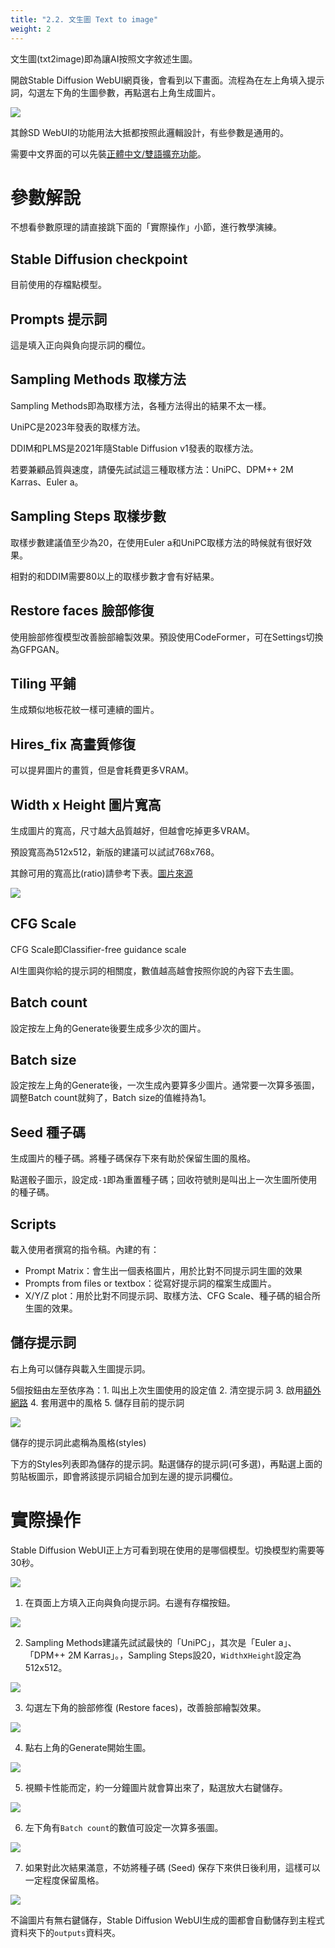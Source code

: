 ```yaml
---
title: "2.2. 文生圖 Text to image"
weight: 2
---
```


文生圖(txt2image)即為讓AI按照文字敘述生圖。

開啟Stable Diffusion WebUI網頁後，會看到以下畫面。流程為在左上角填入提示詞，勾選左下角的生圖參數，再點選右上角生成圖片。

![](/posts/stable-diffusion-webui-manuals/images/Screenshot_20230417_181020.webp)

其餘SD WebUI的功能用法大抵都按照此邏輯設計，有些參數是通用的。

需要中文界面的可以先裝[正體中文/雙語擴充功能](/posts/stable-diffusion-webui-manuals/extensions/localizations/)。


# 參數解說

不想看參數原理的請直接跳下面的「實際操作」小節，進行教學演練。

## Stable Diffusion checkpoint

目前使用的存檔點模型。


## Prompts 提示詞

這是填入正向與負向提示詞的欄位。


## Sampling Methods 取樣方法

Sampling Methods即為取樣方法，各種方法得出的結果不太一樣。

UniPC是2023年發表的取樣方法。

DDIM和PLMS是2021年隨Stable Diffusion v1發表的取樣方法。

若要兼顧品質與速度，請優先試試這三種取樣方法：UniPC、DPM++ 2M Karras、Euler a。


## Sampling Steps 取樣步數

取樣步數建議值至少為20，在使用Euler a和UniPC取樣方法的時候就有很好效果。

相對的和DDIM需要80以上的取樣步數才會有好結果。


## Restore faces 臉部修復

使用臉部修復模型改善臉部繪製效果。預設使用CodeFormer，可在Settings切換為GFPGAN。


## Tiling 平鋪

生成類似地板花紋一樣可連續的圖片。


## Hires_fix 高畫質修復

可以提昇圖片的畫質，但是會耗費更多VRAM。


## Width x Height 圖片寬高

生成圖片的寬高，尺寸越大品質越好，但越會吃掉更多VRAM。

預設寬高為512x512，新版的建議可以試試768x768。

其餘可用的寬高比(ratio)請參考下表。[圖片來源](https://github.com/AUTOMATIC1111/stable-diffusion-webui/discussions/1025#discussioncomment-3727588)

![](/posts/stable-diffusion-webui-manuals/images/192161440-325bfde9-b398-4622-b833-01a6c9cd3b99.webp)


## CFG Scale

CFG Scale即Classifier-free guidance scale

AI生圖與你給的提示詞的相關度，數值越高越會按照你說的內容下去生圖。


## Batch count

設定按左上角的Generate後要生成多少次的圖片。


## Batch size

設定按左上角的Generate後，一次生成內要算多少圖片。通常要一次算多張圖，調整Batch count就夠了，Batch size的值維持為1。


## Seed 種子碼

生成圖片的種子碼。將種子碼保存下來有助於保留生圖的風格。

點選骰子圖示，設定成`-1`即為重置種子碼；回收符號則是叫出上一次生圖所使用的種子碼。


## Scripts

載入使用者撰寫的指令稿。內建的有：

- Prompt Matrix：會生出一個表格圖片，用於比對不同提示詞生圖的效果
- Prompts from files or textbox：從寫好提示詞的檔案生成圖片。
- X/Y/Z plot：用於比對不同提示詞、取樣方法、CFG Scale、種子碼的組合所生圖的效果。


## 儲存提示詞

右上角可以儲存與載入生圖提示詞。

5個按鈕由左至依序為：1. 叫出上次生圖使用的設定值 2. 清空提示詞 3. 啟用[額外網路](/posts/stable-diffusion-webui-manuals/features/extra-networks/) 4. 套用選中的風格 5. 儲存目前的提示詞

![](/posts/stable-diffusion-webui-manuals/images/Screenshot_20230417_183512.webp)


儲存的提示詞此處稱為風格(styles)

下方的Styles列表即為儲存的提示詞。點選儲存的提示詞(可多選)，再點選上面的剪貼板圖示，即會將該提示詞組合加到左邊的提示詞欄位。


# 實際操作

Stable Diffusion WebUI正上方可看到現在使用的是哪個模型。切換模型約需要等30秒。

![](/posts/stable-diffusion-webui-manuals/images/Iew050C.webp)

1. 在頁面上方填入正向與負向提示詞。右邊有存檔按鈕。

![](/posts/stable-diffusion-webui-manuals/images/kG3Bn21.webp)

2. Sampling Methods建議先試試最快的「UniPC」，其次是「Euler a」、「DPM++ 2M Karras」。，Sampling Steps設20，`Width`x`Height`設定為512x512。

![](/posts/stable-diffusion-webui-manuals/images/vUevujL.webp)

3. 勾選左下角的臉部修復 (Restore faces)，改善臉部繪製效果。

![](/posts/stable-diffusion-webui-manuals/images/4tYozfF.webp)

4. 點右上角的Generate開始生圖。

![](/posts/stable-diffusion-webui-manuals/images/qu1BW4g.webp)

5. 視顯卡性能而定，約一分鐘圖片就會算出來了，點選放大右鍵儲存。

![](/posts/stable-diffusion-webui-manuals/images/X2jMeJx.webp)

6. 左下角有`Batch count`的數值可設定一次算多張圖。

![](/posts/stable-diffusion-webui-manuals/images/mX8jX9s.webp)

7. 如果對此次結果滿意，不妨將種子碼 (Seed) 保存下來供日後利用，這樣可以一定程度保留風格。

![](/posts/stable-diffusion-webui-manuals/images/DFIZZfA.webp)

不論圖片有無右鍵儲存，Stable Diffusion WebUI生成的圖都會自動儲存到主程式資料夾下的`outputs`資料夾。
